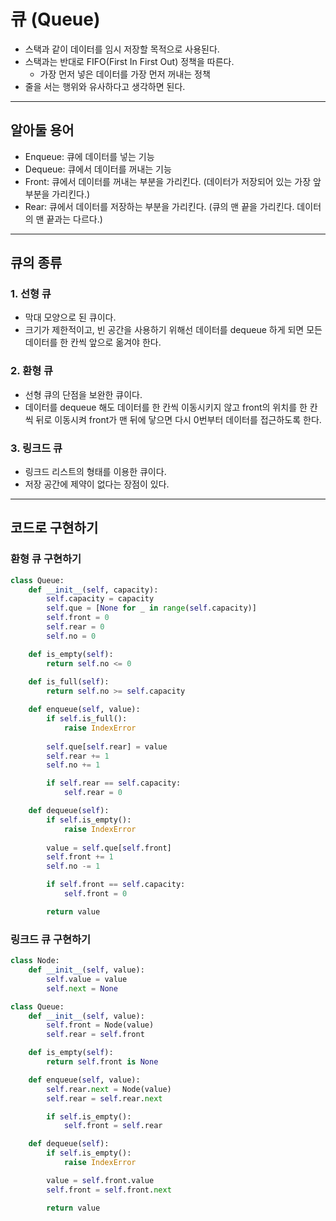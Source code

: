 # 큐 (Queue)

- 스택과 같이 데이터를 임시 저장할 목적으로 사용된다.
- 스택과는 반대로 FIFO(First In First Out) 정책을 따른다.
    - 가장 먼저 넣은 데이터를 가장 먼저 꺼내는 정책
- 줄을 서는 행위와 유사하다고 생각하면 된다.

***

## 알아둘 용어

- Enqueue: 큐에 데이터를 넣는 기능
- Dequeue: 큐에서 데이터를 꺼내는 기능
- Front: 큐에서 데이터를 꺼내는 부분을 가리킨다. (데이터가 저장되어 있는 가장 앞 부분을 가리킨다.)
- Rear: 큐에서 데이터를 저장하는 부분을 가리킨다. (큐의 맨 끝을 가리킨다. 데이터의 맨 끝과는 다르다.)

***

## 큐의 종류

### 1. 선형 큐

- 막대 모양으로 된 큐이다.
- 크기가 제한적이고, 빈 공간을 사용하기 위해선 데이터를 dequeue 하게 되면 모든 데이터를 한 칸씩 앞으로 옮겨야 한다.

### 2. 환형 큐

- 선형 큐의 단점을 보완한 큐이다.
- 데이터를 dequeue 해도 데이터를 한 칸씩 이동시키지 않고 front의 위치를 한 칸씩 뒤로 이동시켜 front가 맨 뒤에 닿으면 다시 0번부터 데이터를 접근하도록 한다.

### 3. 링크드 큐

- 링크드 리스트의 형태를 이용한 큐이다.
- 저장 공간에 제약이 없다는 장점이 있다.

***

## 코드로 구현하기

### 환형 큐 구현하기

```python
class Queue:
    def __init__(self, capacity):
        self.capacity = capacity
        self.que = [None for _ in range(self.capacity)]
        self.front = 0
        self.rear = 0
        self.no = 0

    def is_empty(self):
        return self.no <= 0
    
    def is_full(self):
        return self.no >= self.capacity

    def enqueue(self, value):
        if self.is_full():
            raise IndexError
        
        self.que[self.rear] = value
        self.rear += 1
        self.no += 1

        if self.rear == self.capacity:
            self.rear = 0

    def dequeue(self):
        if self.is_empty():
            raise IndexError
        
        value = self.que[self.front]
        self.front += 1
        self.no -= 1

        if self.front == self.capacity:
            self.front = 0

        return value
```

### 링크드 큐 구현하기

```python
class Node:
    def __init__(self, value):
        self.value = value
        self.next = None

class Queue:
    def __init__(self, value):
        self.front = Node(value)
        self.rear = self.front

    def is_empty(self):
        return self.front is None

    def enqueue(self, value):
        self.rear.next = Node(value)
        self.rear = self.rear.next

        if self.is_empty():
            self.front = self.rear

    def dequeue(self):
        if self.is_empty():
            raise IndexError

        value = self.front.value
        self.front = self.front.next

        return value
```
